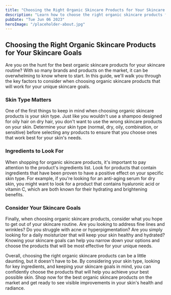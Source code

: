 ```yaml
---
title: "Choosing the Right Organic Skincare Products for Your Skincare Goals - Organic Skincare Products"
description: "Learn how to choose the right organic skincare products for your skincare goals. From serums to moisturizers, discover the best organic products for your skin type. Shop now for healthier, more radiant skin."
pubDate: "Tue Jun 06 2023"
heroImage: "/placeholder-about.jpg"
---
```


## Choosing the Right Organic Skincare Products for Your Skincare Goals

Are you on the hunt for the best organic skincare products for your skincare routine? With so many brands and products on the market, it can be overwhelming to know where to start. In this guide, we&#39;ll walk you through the key factors to consider when choosing organic skincare products that will work for your unique skincare goals.

### Skin Type Matters

One of the first things to keep in mind when choosing organic skincare products is your skin type. Just like you wouldn&#39;t use a shampoo designed for oily hair on dry hair, you don&#39;t want to use the wrong skincare products on your skin. Determine your skin type (normal, dry, oily, combination, or sensitive) before selecting any products to ensure that you choose ones that work best for your skin&#39;s needs.

### Ingredients to Look For

When shopping for organic skincare products, it&#39;s important to pay attention to the product&#39;s ingredients list. Look for products that contain ingredients that have been proven to have a positive effect on your specific skin type. For example, if you&#39;re looking for an anti-aging serum for dry skin, you might want to look for a product that contains hyaluronic acid or vitamin C, which are both known for their hydrating and brightening benefits.

### Consider Your Skincare Goals

Finally, when choosing organic skincare products, consider what you hope to get out of your skincare routine. Are you looking to address fine lines and wrinkles? Do you struggle with acne or hyperpigmentation? Are you simply looking for a daily moisturizer that will keep your skin healthy and hydrated? Knowing your skincare goals can help you narrow down your options and choose the products that will be most effective for your unique needs.

Overall, choosing the right organic skincare products can be a little daunting, but it doesn&#39;t have to be. By considering your skin type, looking for key ingredients, and keeping your skincare goals in mind, you can confidently choose the products that will help you achieve your best possible skin. Shop now for the best organic skincare products on the market and get ready to see visible improvements in your skin&#39;s health and radiance.